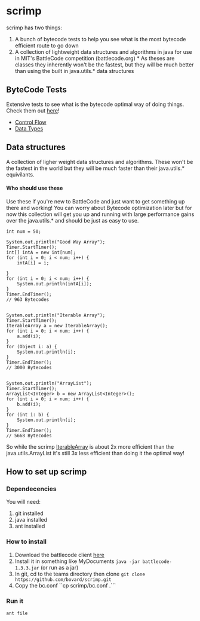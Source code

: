 # scrimp
scrimp has two things:
  1. A bunch of bytecode tests to help you see what is the most bytecode efficient route to go down
  2. A collection of lightweight data structures and algorithms in java for use in MIT's BattleCode competition (battlecode.org)
    * As theses are classes they inherently won't be the fastest, but they will be much better than using the built in java.utils.* data structures

## ByteCode Tests

Extensive tests to see what is the bytecode optimal way of doing things. Check them out [here](docs/bytecode/bytecode.md)!

  * [Control Flow](docs/bytecode/control_flow/control_flow.md)
  * [Data Types](docs/bytecode/data_types/data_types.md)

## Data structures

A collection of ligher weight data structures and algorithms. These won't be the fastest in the world but they will be much faster than their java.utils.* equivilants.

#### Who should use these
Use these if you're new to BattleCode and just want to get something up there and working! You can worry about Bytecode optimization later but for now this collection will get you up and running with large performance gains over the java.utils.* and should be just as easy to use.

```
int num = 50;

System.out.println("Good Way Array");
Timer.StartTimer();
int[] intA = new int[num];
for (int i = 0; i < num; i++) {
    intA[i] = i;

}
for (int i = 0; i < num; i++) {
    System.out.println(intA[i]);
}
Timer.EndTimer();
// 963 Bytecodes


System.out.println("Iterable Array");
Timer.StartTimer();
IterableArray a = new IterableArray();
for (int i = 0; i < num; i++) {
    a.add(i);
}
for (Object i: a) {
    System.out.println(i);
}
Timer.EndTimer();
// 3000 Bytecodes


System.out.println("ArrayList");
Timer.StartTimer();
ArrayList<Integer> b = new ArrayList<Integer>();
for (int i = 0; i < num; i++) {
    b.add(i);
}
for (int i: b) {
    System.out.println(i);
}
Timer.EndTimer();
// 5668 Bytecodes
```

So while the scrimp [IterableArray](arrays/IterableArray.java) is about 2x more efficient than the java.utils.ArrayList it's still 3x less efficient than doing it the optimal way!


## How to set up scrimp

### Dependecencies

You will need:
 1. git installed
 2. java installed
 3. ant installed

### How to install

 1. Download the battlecode client [here](http://s3.amazonaws.com/battlecode-releases-2014/releases/battlecode-1.3.3.jar)
 2. Install it in something like MyDocuments ```java -jar battlecode-1.3.3.jar``` (or run as a jar)
 3. In git, cd to the teams directory then clone ```git clone https://github.com/bovard/scrimp.git```
 4. Copy the bc.conf ``cp scrimp/bc.conf .```

### Run it
```
ant file
```
